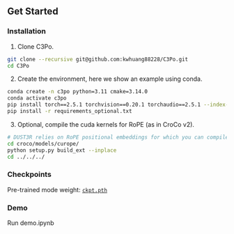 
## Get Started

### Installation

1. Clone C3Po.
```bash
git clone --recursive git@github.com:kwhuang88228/C3Po.git
cd C3Po
```

2. Create the environment, here we show an example using conda.
```bash
conda create -n c3po python=3.11 cmake=3.14.0
conda activate c3po 
pip install torch==2.5.1 torchvision==0.20.1 torchaudio==2.5.1 --index-url https://download.pytorch.org/whl/cu121  # use the correct version for you
pip install -r requirements_optional.txt
```

3. Optional, compile the cuda kernels for RoPE (as in CroCo v2).
```bash
# DUST3R relies on RoPE positional embeddings for which you can compile some cuda kernels for faster runtime.
cd croco/models/curope/
python setup.py build_ext --inplace
cd ../../../
```

### Checkpoints

Pre-trained mode weight:
[`ckpt.pth`](https://1drv.ms/f/s!AgWLhKhRf9v1jM0-2B3MmvMfxHC2fA?e=zrXGkr)

### Demo

Run demo.ipynb
